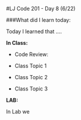 #LJ Code 201 - Day 8 (6/22)

###What did I learn today:

Today I learned that ....


**In Class:**

- Code Review:

- Class Topic 1
 	
- Class Topic 2

- Class Topic 3 



**LAB:**

In Lab we 







